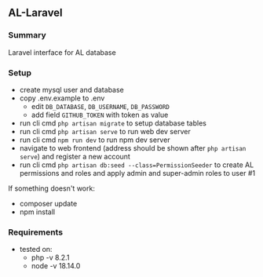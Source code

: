 ## AL-Laravel 

### Summary
Laravel interface for AL database

### Setup
- create mysql user and database
- copy .env.example to .env
   - edit `DB_DATABASE`, `DB_USERNAME`, `DB_PASSWORD`
   - add field `GITHUB_TOKEN` with token as value
- run cli cmd `php artisan migrate` to setup database tables
- run cli cmd `php artisan serve` to run web dev server
- run cli cmd `npm run dev` to run npm dev server
- navigate to web frontend (address should be shown after `php artisan serve`) and register a new account
- run cli cmd `php artisan db:seed --class=PermissionSeeder` to create AL permissions and roles and apply admin and super-admin roles to user #1

If something doesn't work:
- composer update
- npm install

### Requirements
- tested on: 
   - php -v 8.2.1
   - node -v 18.14.0
